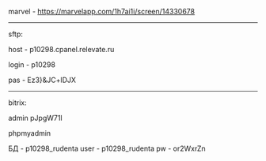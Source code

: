 marvel - https://marvelapp.com/1h7ai1i/screen/14330678
___________________________
sftp:

host - p10298.cpanel.relevate.ru

login - p10298

pas - Ez3}&JC+lDJX
__________________________
bitrix:

admin
pJpgW71l

phpmyadmin

БД - p10298_rudenta
user - p10298_rudenta
pw -  or2WxrZn
